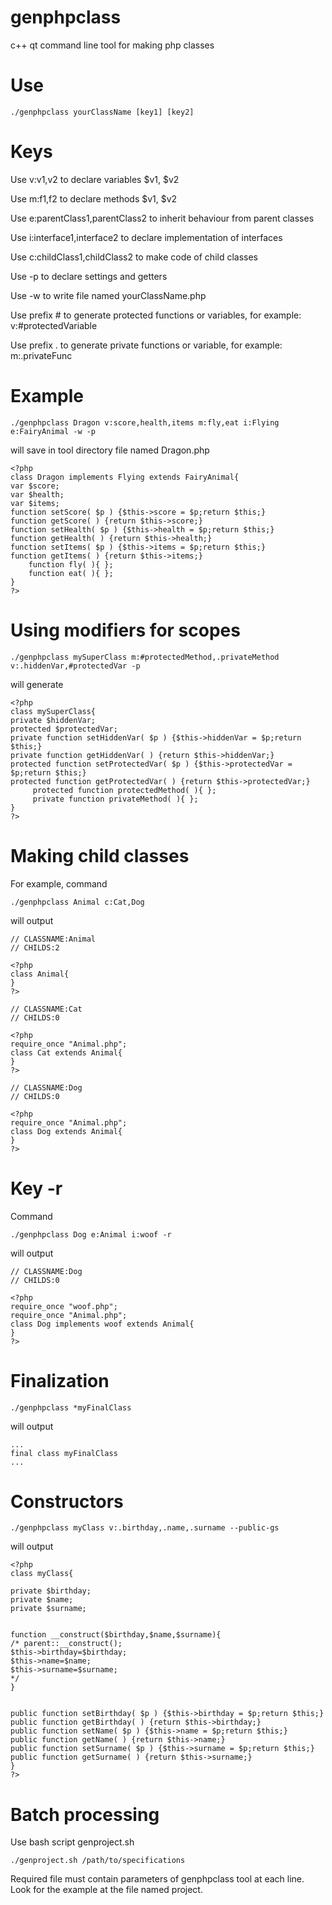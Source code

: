 # genphpclass
c++ qt command line tool for making php classes

Use
====

	./genphpclass yourClassName [key1] [key2] 

Keys
====

 Use v:v1,v2 to declare variables $v1, $v2

 Use m:f1,f2 to declare methods $v1, $v2

 Use e:parentClass1,parentClass2 to inherit behaviour from parent classes

 Use i:interface1,interface2 to declare implementation of interfaces

 Use c:childClass1,childClass2 to make code of child classes

 Use -p to declare settings and getters

 Use -w to write file named yourClassName.php

 Use prefix # to generate protected functions or variables, for example: v:#protectedVariable

 Use prefix . to generate private functions or variable, for example: m:.privateFunc

  
	
Example
====
	
	./genphpclass Dragon v:score,health,items m:fly,eat i:Flying e:FairyAnimal -w -p

will save in tool directory file named Dragon.php

	<?php
	class Dragon implements Flying extends FairyAnimal{
	var $score;
	var $health;
	var $items;
	function setScore( $p ) {$this->score = $p;return $this;}
	function getScore( ) {return $this->score;}
	function setHealth( $p ) {$this->health = $p;return $this;}
	function getHealth( ) {return $this->health;}
	function setItems( $p ) {$this->items = $p;return $this;}
	function getItems( ) {return $this->items;}
        function fly( ){ };
        function eat( ){ };
	}
	?>


Using modifiers for scopes
===============

    ./genphpclass mySuperClass m:#protectedMethod,.privateMethod v:.hiddenVar,#protectedVar -p

will generate

    <?php
    class mySuperClass{
    private $hiddenVar;
    protected $protectedVar;
    private function setHiddenVar( $p ) {$this->hiddenVar = $p;return $this;}
    private function getHiddenVar( ) {return $this->hiddenVar;}
    protected function setProtectedVar( $p ) {$this->protectedVar = $p;return $this;}
    protected function getProtectedVar( ) {return $this->protectedVar;}
         protected function protectedMethod( ){ };
         private function privateMethod( ){ };
    }
    ?>

Making child classes
=============

For example, command

    ./genphpclass Animal c:Cat,Dog

will output

    // CLASSNAME:Animal
    // CHILDS:2

    <?php
    class Animal{
    }
    ?>

    // CLASSNAME:Cat
    // CHILDS:0

    <?php
    require_once "Animal.php";
    class Cat extends Animal{
    }
    ?>

    // CLASSNAME:Dog
    // CHILDS:0

    <?php
    require_once "Animal.php";
    class Dog extends Animal{
    }
    ?>

Key -r
=========

Command

	./genphpclass Dog e:Animal i:woof -r

will output

	// CLASSNAME:Dog
	// CHILDS:0
	
	<?php
	require_once "woof.php";
	require_once "Animal.php";
	class Dog implements woof extends Animal{
	}
	?>
	
Finalization
=========
	./genphpclass *myFinalClass

will output

	...
	final class myFinalClass
	...

Constructors
=========

    ./genphpclass myClass v:.birthday,.name,.surname --public-gs

will output

    <?php
    class myClass{
    
    private $birthday;
    private $name;
    private $surname;
    
    
    function __construct($birthday,$name,$surname){
    /* parent::__construct(); 
    $this->birthday=$birthday;
    $this->name=$name;
    $this->surname=$surname;
    */
    }
    
    
    public function setBirthday( $p ) {$this->birthday = $p;return $this;}
    public function getBirthday( ) {return $this->birthday;}
    public function setName( $p ) {$this->name = $p;return $this;}
    public function getName( ) {return $this->name;}
    public function setSurname( $p ) {$this->surname = $p;return $this;}
    public function getSurname( ) {return $this->surname;}
    }
    ?>


Batch processing
================

Use bash script genproject.sh

	./genproject.sh /path/to/specifications

Required file must contain parameters of genphpclass tool at each line.
Look for the example at the file named project.

